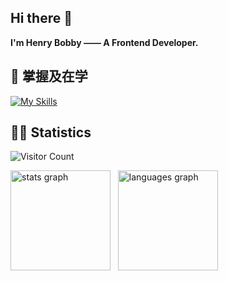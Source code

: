 ## Hi there 👋

**I'm Henry Bobby —— A Frontend Developer.**

## 🚀 掌握及在学

[![My Skills](https://skillicons.dev/icons?i=react,nextjs,vue,vite,nuxt,ts,js,html,css,tailwind,sass,webpack,rollupjs,nodejs,git,vscode,solidjs,svelte,python,php&perline=10)](https://github.com/oOBobbyOo)

## 👨‍💻 Statistics

![Visitor Count](https://profile-counter.glitch.me/oOBobbyOo/count.svg)

<div>
  <img src="https://github-readme-stats.vercel.app/api?show_icons=true&theme=transparent&username=oOBobbyOo" height="160" alt="stats graph"  />
  &nbsp
  <img src="https://github-readme-stats.vercel.app/api/top-langs?layout=compact&theme=transparent&username=oOBobbyOo" height="160" alt="languages graph"  />
</div>

<!-- ![GitHub stats](https://github-readme-stats.vercel.app/api?username=oOBobbyOo&show_icons=true&theme=transparent)

[![Top Langs](https://github-readme-stats.vercel.app/api/top-langs/?username=oOBobbyOo&layout=compact&theme=transparent)](https://github.com/oOBobbyOo/github-readme-stats) -->

<!-- ![rainbow gif](https://raw.githubusercontent.com/oOBobbyOo/oOBobbyOo/main/profile-3d-contrib/profile-night-rainbow.svg)
 -->
